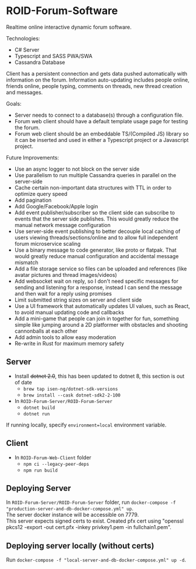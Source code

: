 # ROID-Forum-Software
Realtime online interactive dynamic forum software.

Technologies:
- C# Server
- Typescript and SASS PWA/SWA
- Cassandra Database

Client has a persistent connection and gets data pushed automatically with information on the forum. Information auto-updating includes people online, friends online, people typing, comments on threads, new thread creation and messages.

Goals:
* Server needs to connect to a database(s) through a configuration file.
* Forum web client should have a default template usage page for testing the forum.
* Forum web client should be an embeddable TS/(Compiled JS) library so it can be inserted and used in either a Typescript project or a Javascript project.

Future Improvements:
* Use an async logger to not block on the server side
* Use parallelism to run multiple Cassandra queries in parallel on the server-side
* Cache certain non-important data structures with TTL in order to optimize query speed
* Add pagination
* Add Google/Facebook/Apple login
* Add event publisher/subscriber so the client side can subscribe to events that the server side publishes. This would greatly reduce the manual network message configuration
* Use server-side event publishing to better decouple local caching of users viewing threads/sections/online and to allow full independent forum microservice scaling
* Use a binary message to code generator, like proto or flatpak. That would greatly reduce manual configuration and accidental message mismatch
* Add a file storage service so files can be uploaded and references (like avatar pictures and thread images/videos)
* Add websocket wait on reply, so I don't need specific messages for sending and listening for a response, instead I can send the message and then wait for a reply using promises
* Limit submitted string sizes on server and client side
* Use a UI framework that automatically updates UI values, such as React, to avoid manual updating code and callbacks
* Add a mini-game that people can join in together for fun, something simple like jumping around a 2D platformer with obstacles and shooting cannonballs at each other
* Add admin tools to allow easy moderation
* Re-write in Rust for maximum memory safety

## Server
* Install ~~dotnet 2.0~~, this has been updated to dotnet 8, this section is out of date
  * `brew tap isen-ng/dotnet-sdk-versions`
  * `brew install --cask dotnet-sdk2-2-100`
* In `ROID-Forum-Server/ROID-Forum-Server`
  * `dotnet build`
  * `dotnet run`

If running locally, specify `environment=local` environment variable.

## Client
* In `ROID-Forum-Web-Client` folder
  * `npm ci --legacy-peer-deps`
  * `npm run build`

## Deploying Server
In `ROID-Forum-Server/ROID-Forum-Server` folder, run `docker-compose -f "production-server-and-db-docker-compose.yml" up`.  
The server docker instance will be accessible on 7779.  
This server expects signed certs to exist.
Created pfx cert using "openssl pkcs12 -export -out cert.pfx -inkey privkey1.pem -in fullchain1.pem".

## Deploying server locally (without certs)
Run `docker-compose -f "local-server-and-db-docker-compose.yml" up -d`. 